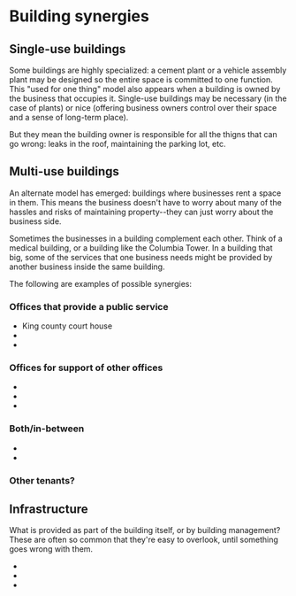 # Building synergies

## Single-use buildings

Some buildings are highly specialized: a cement plant or a vehicle
assembly plant may be designed so the entire space is committed to one
function. This "used for one thing" model also appears when a building
is owned by the business that occupies it. Single-use buildings may
be necessary (in the case of plants) or nice (offering business owners
control over their space and a sense of long-term place).

But they mean the building owner is responsible for all the thigns that
can go wrong: leaks in the roof, maintaining the parking lot, etc.

## Multi-use buildings

An alternate model has emerged: buildings where businesses rent a
space in them. This means the business doesn't have to worry about
many of the hassles and risks of maintaining property--they can just
worry about the business side.

Sometimes the businesses in a building complement each other.
Think of a medical building, or a building like the Columbia Tower.
In a building that big, some of the services that one business needs
might be provided by another business inside the same building.

The following are examples of possible synergies:


### Offices that provide a public service

- King county court house
-
-

### Offices for support of other offices

-
-
-

### Both/in-between

-
-

### Other tenants?


## Infrastructure

What is provided as part of the building itself, or by building
management? These are often so common that they're easy to overlook,
until something goes wrong with them.

-
-
-
